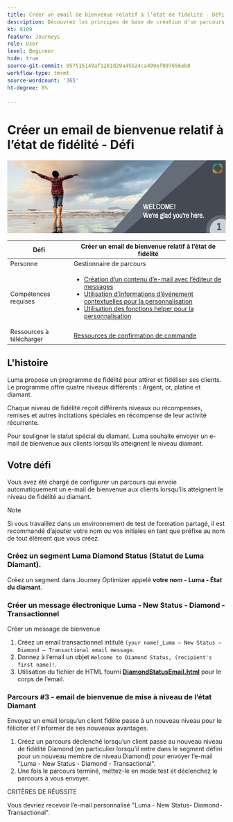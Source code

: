 ```yaml
---
title: Créer un email de bienvenue relatif à l’état de fidélité - Défi
description: Découvrez les principes de base de création d’un parcours dans la zone de travail du parcours.
kt: 8109
feature: Journeys
role: User
level: Beginner
hide: true
source-git-commit: 957515149af1281d29a45b24ca499ef097656eb8
workflow-type: tm+mt
source-wordcount: '365'
ht-degree: 8%

---
```



# Créer un email de bienvenue relatif à l’état de fidélité - Défi

![AJO Loyalty status email de bienvenue - Bannière de défis](/help/challenges/assets/email-assets/luma-transactional-onboarding-1.png)

| Défi | Créer un email de bienvenue relatif à l’état de fidélité |
|---|---|
| Personne | Gestionnaire de parcours |
| Compétences requises | <ul><li>[Création d’un contenu d’e-mail avec l’éditeur de messages](https://experienceleague.adobe.com/docs/journey-optimizer-learn/tutorials/create-messages/create-email-content-with-the-message-editor.html?lang=en)</li> <li>[Utilisation d’informations d’événement contextuelles pour la personnalisation](https://experienceleague.adobe.com/docs/journey-optimizer-learn/tutorials/personalize-content/use-contextual-event-information-for-personalization.html?lang=en)</li><li>[Utilisation des fonctions helper pour la personnalisation](https://experienceleague.adobe.com/docs/journey-optimizer-learn/tutorials/personalize-content/use-helper-functions-for-personalization.html?lang=en)</li></ul> |
| Ressources à télécharger | [Ressources de confirmation de commande](/help/challenges/assets/email-assets/order-confirmation-assets.zip) |

## L&#39;histoire

Luma propose un programme de fidélité pour attirer et fidéliser ses clients. Le programme offre quatre niveaux différents : Argent, or, platine et diamant.

Chaque niveau de fidélité reçoit différents niveaux ou récompenses, remises et autres incitations spéciales en récompense de leur activité récurrente.

Pour souligner le statut spécial du diamant. Luma souhaite envoyer un e-mail de bienvenue aux clients lorsqu’ils atteignent le niveau diamant.

## Votre défi

Vous avez été chargé de configurer un parcours qui envoie automatiquement un e-mail de bienvenue aux clients lorsqu’ils atteignent le niveau de fidélité au diamant.

>[!NOTE]
> Si vous travaillez dans un environnement de test de formation partagé, il est recommandé d’ajouter votre nom ou vos initiales en tant que préfixe au nom de tout élément que vous créez.

### Créez un segment Luma Diamond Status (Statut de Luma Diamant).

Créez un segment dans Journey Optimizer appelé **votre nom - Luma - État du diamant**.

### Créer un message électronique Luma - New Status - Diamond - Transactionnel

Créer un message de bienvenue

1. Créez un email transactionnel intitulé `(your name)_Luma – New Status – Diamond – Transactional email message`.
2. Donnez à l’email un objet `Welcome to Diamond Status, (recipient's first name)!`.
3. Utilisation du fichier de HTML fourni **[DiamondStatusEmail.html](/help/challenges/assets/email-assets/DiamondStatusEmail.html)** pour le corps de l’email.


### **Parcours #3 - email de bienvenue de mise à niveau de l’état Diamant**

Envoyez un email lorsqu’un client fidèle passe à un nouveau niveau pour le féliciter et l’informer de ses nouveaux avantages.

1. Créez un parcours déclenché lorsqu’un client passe au nouveau niveau de fidélité Diamond (en particulier lorsqu’il entre dans le segment défini pour un nouveau membre de niveau Diamond) pour envoyer l’e-mail &quot;Luma - New Status - Diamond - Transactional&quot;.
2. Une fois le parcours terminé, mettez-le en mode test et déclenchez le parcours à vous envoyer.  

CRITÈRES DE RÉUSSITE

Vous devriez recevoir l’e-mail personnalisé &quot;Luma - New Status- Diamond-Transactional&quot;.
